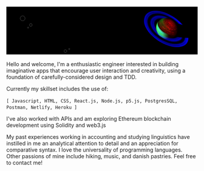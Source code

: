 ![banner with nasa neon saturn image](/assets/nasa-neon-saturn-banner-loop-plain.png)  

Hello and welcome, I'm a enthusiastic engineer interested in building imaginative apps that encourage user interaction and creativity, using a foundation of carefully-considered design and TDD.  

Currently my skillset includes the use of:  

```[ Javascript, HTML, CSS, React.js, Node.js, p5.js, PostgresSQL, Postman, Netlify, Heroku ]```  

I've also worked with APIs and am exploring Ethereum blockchain development using Solidity and web3.js  

My past experiences working in accounting and studying linguistics have instilled in me an analytical attention to detail and an appreciation for comparative syntax. I love the universality of programming languages. Other passions of mine include hiking, music, and danish pastries. Feel free to contact me!  
